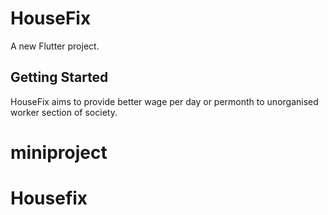 # HouseFix

A new Flutter project.

## Getting Started

HouseFix aims to provide better wage per day or permonth to unorganised worker section of society.

# miniproject
# Housefix
